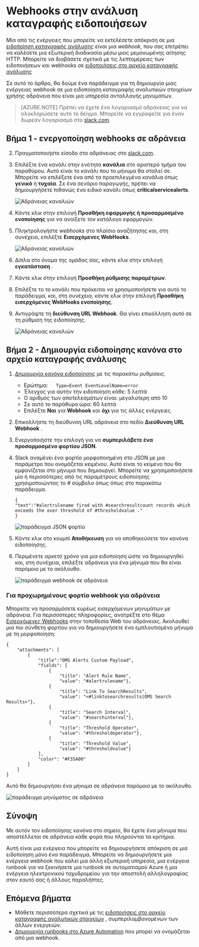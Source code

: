 <properties
   pageTitle="Δείγμα ειδοποίησης webhook ανάλυσης αρχείου καταγραφής"
   description="Μία από τις ενέργειες που μπορείτε να εκτελέσετε απόκριση σε μια ειδοποίηση καταγραφής ανάλυσης είναι μια *webhook*, που σας επιτρέπει να καλέσετε μια εξωτερική διαδικασία μέσω μιας μεμονωμένης αίτησης HTTP. Σε αυτό το άρθρο παρουσιάζει ένα παράδειγμα για τη δημιουργία μιας ενέργειας webhook σε μια ειδοποίηση καταγραφής αναλυτικών στοιχείων χρήσης αδράνεια."
   services="log-analytics"
   documentationCenter=""
   authors="bwren"
   manager="jwhit"
   editor="tysonn" />
<tags
   ms.service="log-analytics"
   ms.devlang="na"
   ms.topic="article"
   ms.tgt_pltfrm="na"
   ms.workload="infrastructure-services"
   ms.date="10/27/2016"
   ms.author="bwren" />

# <a name="webhooks-in-log-analytics-alerts"></a>Webhooks στην ανάλυση καταγραφής ειδοποιήσεων

Μία από τις ενέργειες που μπορείτε να εκτελέσετε απόκριση σε μια [ειδοποίηση καταγραφής ανάλυσης](log-analytics-alerts.md) είναι μια *webhook*, που σας επιτρέπει να καλέσετε μια εξωτερική διαδικασία μέσω μιας μεμονωμένης αίτησης HTTP.  Μπορείτε να διαβάσετε σχετικά με τις λεπτομέρειες των ειδοποιήσεων και webhooks σε [ειδοποιήσεις στο αρχείο καταγραφής ανάλυσης](log-analytics-alerts.md)

Σε αυτό το άρθρο, θα δούμε ένα παράδειγμα για τη δημιουργία μιας ενέργειας webhook σε μια ειδοποίηση καταγραφής αναλυτικών στοιχείων χρήσης αδράνεια που είναι μια υπηρεσία ανταλλαγής μηνυμάτων.

>[AZURE.NOTE] Πρέπει να έχετε ένα λογαριασμό αδράνειας για να ολοκληρώσετε αυτό το δείγμα.  Μπορείτε να εγγραφείτε για έναν δωρεάν λογαριασμό στο [slack.com](http://slack.com).

## <a name="step-1---enable-webhooks-in-slack"></a>Βήμα 1 - ενεργοποίηση webhooks σε αδράνεια
2.  Πραγματοποιήστε είσοδο στο αδράνειας στο [slack.com](http://slack.com).
3.  Επιλέξτε ένα κανάλι στην ενότητα **κανάλια** στο αριστερό τμήμα του παραθύρου.  Αυτό είναι το κανάλι που το μήνυμα θα σταλεί σε.  Μπορείτε να επιλέξετε ένα από τα προεπιλεγμένα κανάλια όπως **γενικό** ή **τυχαία**.  Σε ένα σενάριο παραγωγής, πρέπει να δημιουργήσετε πιθανώς ένα ειδικό κανάλι όπως **criticalservicealerts**. <br>

    ![Αδράνειας καναλιών](media/log-analytics-alerts-webhooks/oms-webhooks01.png)

3. Κάντε κλικ στην επιλογή **Προσθήκη εφαρμογής ή προσαρμοσμένο ενοποίησης** για να ανοίξετε τον κατάλογο εφαρμογών.
3.  Πληκτρολογήστε *webhooks* στο πλαίσιο αναζήτησης και, στη συνέχεια, επιλέξτε **Εισερχόμενες WebHooks**. <br>

    ![Αδράνειας καναλιών](media/log-analytics-alerts-webhooks/oms-webhooks02.png)

4.  Δίπλα στο όνομα της ομάδας σας, κάντε κλικ στην επιλογή **εγκατάσταση** .
5.  Κάντε κλικ στην επιλογή **Προσθήκη ρύθμισης παραμέτρων**.
6.  Επιλέξτε το το κανάλι που πρόκειται να χρησιμοποιήσετε για αυτό το παράδειγμα, και, στη συνέχεια, κάντε κλικ στην επιλογή **Προσθήκη εισερχόμενες WebHooks ενοποίησης**.  
6. Αντιγράψτε τη **διεύθυνση URL Webhook**.  Θα γίνει επικόλληση αυτό σε τη ρύθμιση της ειδοποίησης. <br>

    ![Αδράνειας καναλιών](media/log-analytics-alerts-webhooks/oms-webhooks05.png)

## <a name="step-2---create-alert-rule-in-log-analytics"></a>Βήμα 2 - Δημιουργία ειδοποίησης κανόνα στο αρχείο καταγραφής ανάλυσης
1.  [Δημιουργία κανόνα ειδοποίησης](log-analytics-alerts.md) με τις παρακάτω ρυθμίσεις.
    - Ερώτημα:```    Type=Event EventLevelName=error ```
    - Έλεγχος για αυτήν την ειδοποίηση κάθε: 5 λεπτά
    - Ο αριθμός των αποτελεσμάτων είναι: μεγαλύτερη από 10
    - Σε αυτό το παράθυρο ώρα: 60 λεπτά
    - Επιλέξτε **Ναι** για **Webhook** και **όχι** για τις άλλες ενέργειες.
7. Επικολλήστε τη διεύθυνση URL αδράνεια στο πεδίο **Διεύθυνση URL Webhook** .
8. Ενεργοποιήστε την επιλογή για να **συμπεριλάβετε ένα προσαρμοσμένο φορτίου JSON**.
9. Slack αναμένει ένα φορτίο μορφοποιημένη στο JSON με μια παράμετρο που ονομάζεται *κειμένου*.  Αυτό είναι το κείμενο που θα εμφανίζεται στο μήνυμα που δημιουργεί.  Μπορείτε να χρησιμοποιήσετε μία ή περισσότερες από τις παραμέτρους ειδοποίησης χρησιμοποιώντας το *#* σύμβολο όπως όπως στο παρακάτω παράδειγμα.

    ```
    {
    "text":"#alertrulename fired with #searchresultcount records which exceeds the over threshold of #thresholdvalue ."
    }
    ```

    ![παράδειγμα JSON φορτίο](media/log-analytics-alerts-webhooks/oms-webhooks07.png)

9.  Κάντε κλικ στο κουμπί **Αποθήκευση** για να αποθηκεύσετε τον κανόνα ειδοποίησης.

10. Περιμένετε αρκετό χρόνο για μια ειδοποίηση ώστε να δημιουργηθεί και, στη συνέχεια, επιλέξτε αδράνεια για ένα μήνυμα που θα είναι παρόμοιο με το ακόλουθο.

    ![παράδειγμα webhook σε αδράνεια](media/log-analytics-alerts-webhooks/oms-webhooks08.png)


### <a name="advanced-webhook-payload-for-slack"></a>Για προχωρημένους φορτίο webhook για αδράνεια

Μπορείτε να προσαρμόσετε ευρέως εισερχόμενων μηνυμάτων με αδράνεια. Για περισσότερες πληροφορίες, ανατρέξτε στο θέμα [Εισερχόμενες Webhooks](https://api.slack.com/incoming-webhooks) στην τοποθεσία Web του αδράνειας. Ακολουθεί μια πιο σύνθετη φορτίου για να δημιουργήσετε ένα εμπλουτισμένο μήνυμα με τη μορφοποίηση:

    {
        "attachments": [
            {
                "title":"OMS Alerts Custom Payload",
                "fields": [
                    {
                        "title": "Alert Rule Name",
                        "value": "#alertrulename"},
                    {
                        "title": "Link To SearchResults",
                        "value": "<#linktosearchresults|OMS Search Results>"},
                    {
                        "title": "Search Interval",
                        "value": "#searchinterval"},
                    {
                        "title": "Threshold Operator",
                        "value": "#thresholdoperator"},
                    {
                        "title": "Threshold Value",
                        "value": "#thresholdvalue"}
                ],
                "color": "#F35A00"
            }
        ]
    }


Αυτό θα δημιουργήσει ένα μήνυμα σε αδράνεια παρόμοιο με το ακόλουθο.

![παράδειγμα μηνύματος σε αδράνεια](media/log-analytics-alerts-webhooks/oms-webhooks09.png)

## <a name="summary"></a>Σύνοψη

Με αυτόν τον ειδοποίησης κανόνα στο σημείο, θα έχετε ένα μήνυμα που αποστέλλεται σε αδράνεια κάθε φορά που πληρούνται τα κριτήρια.  

Αυτή είναι μια ενέργεια που μπορείτε να δημιουργήσετε απόκριση σε μια ειδοποίηση μόνο ένα παράδειγμα.  Μπορείτε να δημιουργήσετε μια ενέργεια webhook που καλεί μια άλλη εξωτερική υπηρεσία, μια ενέργεια runbook για να ξεκινήσετε μια runbook σε αυτοματισμού Azure ή μια ενέργεια ηλεκτρονικού ταχυδρομείου για την αποστολή αλληλογραφίας στον εαυτό σας ή άλλους παραλήπτες.   

## <a name="next-steps"></a>Επόμενα βήματα

- Μάθετε περισσότερα σχετικά με τις [ειδοποιήσεις στο αρχείο καταγραφής αναλυτικών στοιχείων](log-analytics-alerts.md) , συμπεριλαμβανομένων των άλλων ενεργειών.
- [Δημιουργία runbooks στο Azure Automation](../automation/automation-webhooks.md) που μπορεί να ονομάζεται από μια webhook.
